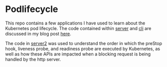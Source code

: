 # Podlifecycle

This repo contains a few applications I have used to learn about the Kubernetes pod lifecycle. The code contained within
[server](server) and [cli](cli) are discussed in my blog post [here]().

The code in [server2](server2) was used to understand the order in which the preStop hook, liveness probe, and readiness probe
are executed by Kubernetes, as well as how these APIs are impacted when a blocking request is being handled by the http server.